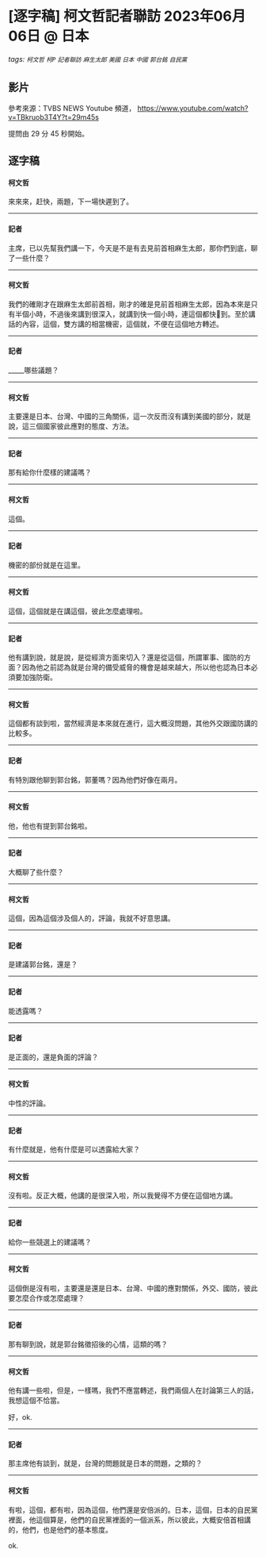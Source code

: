 # [逐字稿] 柯文哲記者聯訪 2023年06月06日 @ 日本

###### tags: `柯文哲` `柯P` `記者聯訪` `麻生太郎` `美國` `日本` `中國` `郭台銘` `自民黨`

## 影片

參考來源：TVBS NEWS Youtube 頻道， https://www.youtube.com/watch?v=TBkruob3T4Y?t=29m45s

提問由 29 分 45 秒開始。

## 逐字稿

#### 柯文哲

來來來，赶快，兩題，下一場快遲到了。

---

#### 記者

主席，已以先幫我們講一下，今天是不是有去見前首相麻生太郎，那你們到底，聊了一些什麼？

---

#### 柯文哲

我們的確剛才在跟麻生太郎前首相，剛才的確是見前首相麻生太郎，因為本來是只有半個小時，不過後來講到很深入，就講到快一個小時，連這個都快𨙈到。至於講話的內容，這個，雙方講的相當機密，這個就，不便在這個地方轉述。

---

#### 記者

_____哪些議題？

---

#### 柯文哲

主要還是日本、台灣、中國的三角關係，這一次反而沒有講到美國的部分，就是說，這三個國家彼此應對的態度、方法。

---

#### 記者

那有給你什麼樣的建議嗎？

---

#### 柯文哲

這個。

---

#### 記者

機密的部份就是在這里。

---

#### 柯文哲

這個，這個就是在講這個，彼此怎麼處理啦。

---

#### 記者

他有講到說，就是說，是從經濟方面來切入？還是從這個，所謂軍事、國防的方面？因為他之前認為就是台灣的備受威脅的機會是越來越大，所以他也認為日本必須要加強防衛。

---

#### 柯文哲

這個都有談到啦，當然經濟是本來就在進行，這大概沒問題，其他外交跟國防講的比較多。

---

#### 記者

有特別跟他聊到郭台銘，郭董嗎？因為他們好像在兩月。

---

#### 柯文哲

他，他也有提到郭台銘啦。

---

#### 記者

大概聊了些什麼？

---

#### 柯文哲

這個，因為這個涉及個人的，評論，我就不好意思講。

---

#### 記者

是建議郭台銘，還是？

---

#### 記者

能透露嗎？

---

#### 記者

是正面的，還是負面的評論？

---

#### 柯文哲

中性的評論。

---

#### 記者


有什麼就是，他有什麼是可以透露給大家？

---

#### 柯文哲

沒有啦。反正大概，他講的是很深入啦，所以我覺得不方便在這個地方講。

---

#### 記者

給你一些競選上的建議嗎？

---

#### 柯文哲

這個倒是沒有啦，主要還是還是日本、台灣、中國的應對關係，外交、國防，彼此要怎麼合作或怎麼處理？

---

#### 記者

那有聊到說，就是郭台銘徵招後的心情，這類的嗎？

---

#### 柯文哲

他有講一些啦，但是，一樣嗎，我們不應當轉述，我們兩個人在討論第三人的話，我想這個不恰當。

好，ok. 

---

#### 記者

那主席他有談到，就是，台灣的問題就是日本的問題，之類的？

---

#### 柯文哲

有啦，這個，都有啦，因為這個，他們還是安倍派的。日本，這個，日本的自民黨裡面，他這個算是，他們的自民黨裡面的一個派系，所以彼此，大概安倍首相講的，他們，也是他們的基本態度。

ok. 